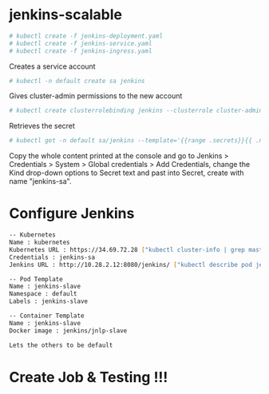 # jenkins-scalable

```sh
# kubectl create -f jenkins-deployment.yaml 
# kubectl create -f jenkins-service.yaml 
# kubectl create -f jenkins-ingress.yaml 
```

Creates a service account
```sh
# kubectl -n default create sa jenkins
```

Gives cluster-admin permissions to the new account
```sh
# kubectl create clusterrolebinding jenkins --clusterrole cluster-admin --serviceaccount=default:jenkins
```

Retrieves the secret
```sh
# kubectl get -n default sa/jenkins --template='{{range .secrets}}{{ .name }} {{end}}' | xargs -n 1 kubectl -n default get secret --template='{{ if .data.token }}{{ .data.token }}{{end}}' | head -n 1 | base64 -d -
```

Copy the whole content printed at the console and go to Jenkins > Credentials > System > Global credentials > Add Credentials, change the Kind drop-down options to Secret text and past into Secret, create with name "jenkins-sa".

# Configure Jenkins
```sh
-- Kubernetes
Name : kubernetes
Kubernetes URL : https://34.69.72.28 ["kubectl cluster-info | grep master"]
Credentials : jenkins-sa
Jenkins URL : http://10.28.2.12:8080/jenkins/ ["kubectl describe pod jenkins-xxx | grep IP:"]

-- Pod Template
Name : jenkins-slave
Namespace : default
Labels : jenkins-slave

-- Container Template
Name : jenkins-slave
Docker image : jenkins/jnlp-slave

Lets the others to be default
```

# Create Job & Testing !!!
